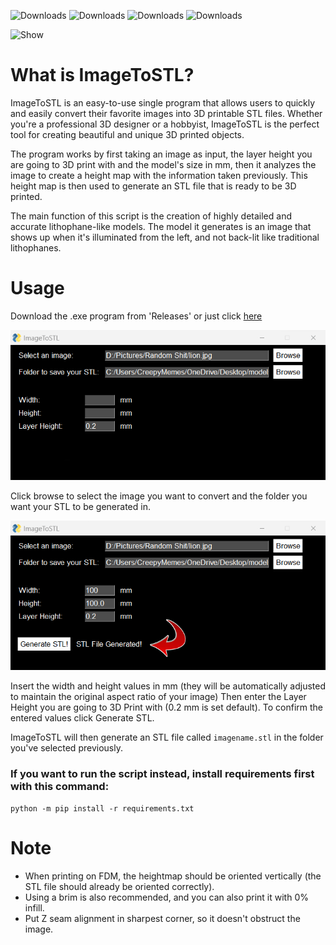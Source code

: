 ![Downloads](https://img.shields.io/github/downloads/creepymemes/imagetostl/total)
![Downloads](https://img.shields.io/github/v/release/creepymemes/imagetostl)
![Downloads](https://img.shields.io/github/license/creepymemes/imagetostl)
![Downloads](https://img.shields.io/github/last-commit/creepymemes/imagetostl?color=red)

![Show](media/Showcase.gif)

What is ImageToSTL?
=====

ImageToSTL is an easy-to-use single program that allows users to quickly and easily convert their favorite images into 3D printable STL files. Whether you're a professional 3D designer or a hobbyist, ImageToSTL is the perfect tool for creating beautiful and unique 3D printed objects.

The program works by first taking an image as input, the layer height you are going to 3D print with and the model's size in mm, then it analyzes the image to create a height map with the information taken previously. This height map is then used to generate an STL file that is ready to be 3D printed.

The main function of this script is the creation of highly detailed and accurate lithophane-like models. The model it generates is an image that shows up when it's illuminated from the left, and not back-lit like traditional lithophanes.

Usage
=====

Download the .exe program from 'Releases' or just click [here](https://github.com/CreepyMemes/ImageToSTL/releases/download/v1.2/ImageToSTL.exe)

![Usage](media/Usage.png)

Click browse to select the image you want to convert and the folder you want your STL to be generated in.

![Usage](media/Generation.png)

Insert the width and height values in mm (they will be automatically adjusted to maintain the original aspect ratio of your image)
Then enter the Layer Height you are going to 3D Print with (0.2 mm is set default). To confirm the entered values click Generate STL. 

ImageToSTL will then generate an STL file called `imagename.stl` in the folder you've selected previously.

### If you want to run the script instead, install requirements first with this command:
```
python -m pip install -r requirements.txt
```

Note
======

- When printing on FDM, the heightmap should be oriented vertically (the STL file should already be oriented correctly).
- Using a brim is also recommended, and you can also print it with 0% infill.
- Put Z seam alignment in sharpest corner, so it doesn't obstruct the image.
